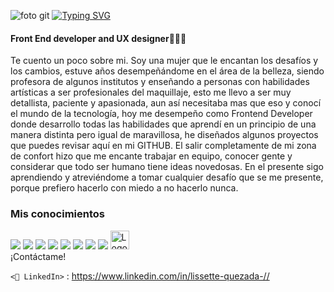 ![foto git](https://user-images.githubusercontent.com/108200076/198724079-438f6af8-f7b2-4775-af1d-8feaadfd737e.jpg)
[![Typing SVG](https://readme-typing-svg.demolab.com?font=Fira+Code&size=24&pause=1000&color=8CE4F7&width=435&lines=Hola+soy+Liss%F0%9F%91%8B%F0%9F%8F%BB)](https://git.io/typing-svg)
#### Front End developer and UX designer👩🏻‍💻
Te cuento un poco sobre mi.
Soy una mujer que le encantan los desafíos y los cambios, estuve años desempeñándome en el área de la belleza, siendo profesora de algunos institutos y enseñando a personas con habilidades artísticas a ser profesionales del maquillaje, esto me llevo a ser muy detallista, paciente y apasionada, aun así necesitaba mas que eso y conocí el mundo de la tecnología, hoy me desempeño como Frontend Developer donde desarrollo todas las habilidades que aprendí en un principio de una manera distinta pero igual de maravillosa, he diseñados algunos proyectos que puedes revisar aquí en mi GITHUB. El salir completamente de mi zona de confort hizo que me encante trabajar en equipo, conocer gente y considerar que todo ser humano tiene ideas novedosas. En el presente sigo aprendiendo y atreviéndome a tomar cualquier desafío que se me presente, porque prefiero hacerlo con miedo a no hacerlo nunca. 

### Mis conocimientos
<div id="estadísticas" align="centro">
<img src="https://img.shields.io/badge/HTML5-E34F26?style=for-the-badge&logo=html5&logoColor=white" />
<img src="https://img.shields.io/badge/CSS3-1572B6?style=for-the-badge&logo=css3&logoColor=white" />
<img src="https://img.shields.io/badge/JavaScript-323330?style=for-the-badge&logo=javascript&logoColor=F7DF1E" />
<img src="https://img.shields.io/badge/GIT-E44C30?style=for-the-badge&logo=git&logoColor=white" />
<img src="https://img.shields.io/badge/GitHub-100000?style=for-the-badge&logo=github&logoColor=white" />
<img src="https://img.shields.io/badge/VSCode-0078D4?style=for-the-badge&logo=visual%20studio%20code&logoColor=white" />
<img src="https://img.shields.io/badge/firebase-ffca28?style=for-the-badge&logo=firebase&logoColor=black" />
<img src="https://img.shields.io/badge/Figma-F24E1E?style=for-the-badge&logo=figma&logoColor=white" />
  <img src="https://img.shields.io/badge/React-282C34?logo=react&logoColor=61DAFB" alt="Logotipo de React" title="React" height="30" /> 
</div>
<!

## ¡Contáctame!
`<💼 LinkedIn>` : <https://www.linkedin.com/in/lissette-quezada-//>
